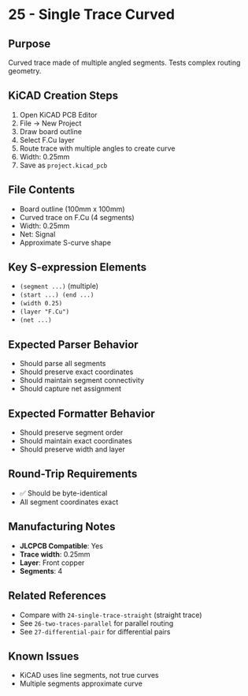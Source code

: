 # 25 - Single Trace Curved

## Purpose
Curved trace made of multiple angled segments. Tests complex routing geometry.

## KiCAD Creation Steps
1. Open KiCAD PCB Editor
2. File → New Project
3. Draw board outline
4. Select F.Cu layer
5. Route trace with multiple angles to create curve
6. Width: 0.25mm
7. Save as `project.kicad_pcb`

## File Contents
- Board outline (100mm x 100mm)
- Curved trace on F.Cu (4 segments)
- Width: 0.25mm
- Net: Signal
- Approximate S-curve shape

## Key S-expression Elements
- `(segment ...)` (multiple)
- `(start ...) (end ...)`
- `(width 0.25)`
- `(layer "F.Cu")`
- `(net ...)`

## Expected Parser Behavior
- Should parse all segments
- Should preserve exact coordinates
- Should maintain segment connectivity
- Should capture net assignment

## Expected Formatter Behavior
- Should preserve segment order
- Should maintain exact coordinates
- Should preserve width and layer

## Round-Trip Requirements
- ✅ Should be byte-identical
- All segment coordinates exact

## Manufacturing Notes
- **JLCPCB Compatible**: Yes
- **Trace width**: 0.25mm
- **Layer**: Front copper
- **Segments**: 4

## Related References
- Compare with `24-single-trace-straight` (straight trace)
- See `26-two-traces-parallel` for parallel routing
- See `27-differential-pair` for differential pairs

## Known Issues
- KiCAD uses line segments, not true curves
- Multiple segments approximate curve
